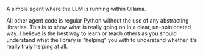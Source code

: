 A simple agent where the LLM is running within Ollama.

All other agent code is regular Python without the use of any abstracting libraries. This is to show what is really 
going on in a clear, un-opinionated way. I believe is the best way to learn or teach others as you should understand
what the library is "helping" you with to understand whether it's really truly helping at all.